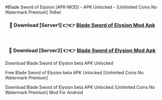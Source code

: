 #Blade Sword of Elysion [APK-MOD] - APK Unlocked - [Unlimited Coins No Watermark Premium] 7n6wi



<div align="center">

<h3>🔴 Download [Server1] 👉👉 <a href="https://momento.my/?title=Blade_Sword_of_Elysion">Blade Sword of Elysion Mod Apk</a></h3><br>

<h3>🔴 Download [Server2] 👉👉 <a href="https://momento.my/?title=Blade_Sword_of_Elysion">Blade Sword of Elysion Mod Apk</a></h3>
</div>



Download Blade Sword of Elysion beta APK Unlocked

Free Blade Sword of Elysion beta APK Unlocked [Unlimited Coins No Watermark Premium]

Download Blade Sword of Elysion beta APK Unlocked [Unlimited Coins No Watermark Premium] Mod For Android
